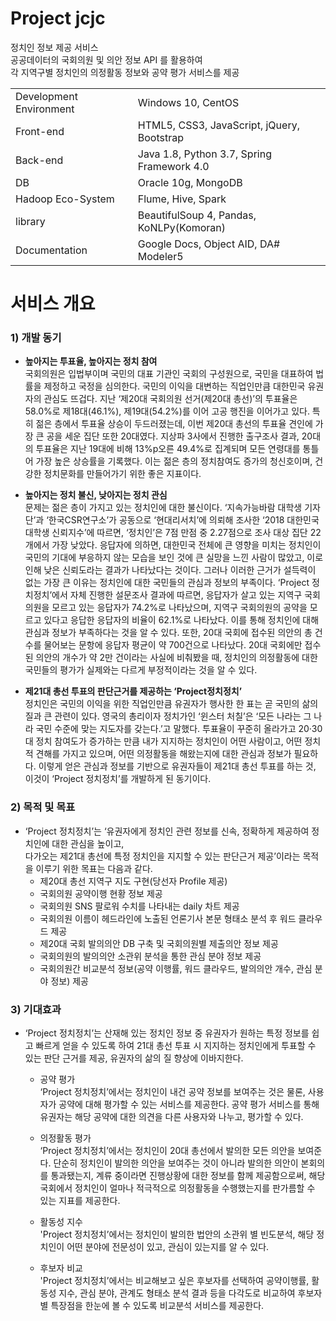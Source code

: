 # Project jcjc
정치인 정보 제공 서비스  
공공데이터의 국회의원 및 의안 정보 API 를 활용하여  
각 지역구별 정치인의 의정활동 정보와 공약 평가 서비스를 제공

|  |  |
| :------------ | :----------- |   
| Development Environment | Windows 10, CentOS |  
| Front-end | HTML5, CSS3, JavaScript, jQuery, Bootstrap |  
| Back-end | Java 1.8, Python 3.7, Spring Framework 4.0 |  
| DB | Oracle 10g, MongoDB |  
| Hadoop Eco-System | Flume, Hive, Spark |  
| library | BeautifulSoup 4, Pandas, KoNLPy(Komoran) |  
| Documentation | Google Docs, Object AID, DA# Modeler5 ||  
  
  
# 서비스 개요
### 1) 개발 동기
 - __높아지는 투표율, 높아지는 정치 참여__  
  국회의원은 입법부이며 국민의 대표 기관인 국회의 구성원으로, 국민을 대표하여 법률을 제정하고 국정을 심의한다. 국민의 이익을 대변하는 직업인만큼 대한민국 유권자의 관심도 뜨겁다. 지난 ‘제20대 국회의원 선거(제20대 총선)’의 투표율은 58.0%로 제18대(46.1%), 제19대(54.2%)를 이어 고공 행진을 이어가고 있다. 특히 젊은 층에서 투표율 상승이 두드러졌는데, 이번 제20대 총선의 투표율 견인에 가장 큰 공을 세운 집단 또한 20대였다. 지상파 3사에서 진행한 출구조사 결과, 20대의 투표율은 지난 19대에 비해 13%p오른 49.4%로 집계되며 모든 연령대를 통틀어 가장 높은 상승률을 기록했다. 이는 젊은 층의 정치참여도 증가의 청신호이며, 건강한 정치문화를 만들어가기 위한 좋은 지표이다.
  
- __높아지는 정치 불신, 낮아지는 정치 관심__  
  문제는 젊은 층이 가지고 있는 정치인에 대한 불신이다. ‘지속가능바람 대학생 기자단’과 ‘한국CSR연구소’가 공동으로 ‘현대리서치’에 의뢰해 조사한 ‘2018 대한민국 대학생 신뢰지수’에 따르면, ‘정치인’은 7점 만점 중 2.27점으로 조사 대상 집단 22개에서 가장 낮았다. 응답자에 의하면, 대한민국 전체에 큰 영향을 미치는 정치인이 국민의 기대에 부응하지 않는 모습을 보인 것에 큰 실망을 느낀 사람이 많았고, 이로 인해 낮은 신뢰도라는 결과가 나타났다는 것이다. 그러나 이러한 근거가 설득력이 없는 가장 큰 이유는 정치인에 대한 국민들의 관심과 정보의 부족이다. ‘Project 정치정치’에서 자체 진행한 설문조사 결과에 따르면, 응답자가 살고 있는 지역구 국회의원을 모르고 있는 응답자가 74.2%로 나타났으며, 지역구 국회의원의 공약을 모르고 있다고 응답한 응답자의 비율이 62.1%로 나타났다. 이를 통해 정치인에 대해 관심과 정보가 부족하다는 것을 알 수 있다. 또한, 20대 국회에 접수된 의안의 총 건수를 물어보는 문항에 응답자 평균이 약 700건으로 나타났다. 20대 국회에만 접수된 의안의 개수가 약 2만 건이라는 사실에 비춰봤을 때, 정치인의 의정활동에 대한 국민들의 평가가 실제와는 다르게 부정적이라는 것을 알 수 있다.
  
- __제21대 총선 투표의 판단근거를 제공하는 ‘Project정치정치’__  
  정치인은 국민의 이익을 위한 직업인만큼 유권자가 행사한 한 표는 곧 국민의 삶의 질과 큰 관련이 있다. 영국의 총리이자 정치가인 ‘윈스터 처칠’은 ‘모든 나라는 그 나라 국민 수준에 맞는 지도자를 갖는다.’고 말했다. 투표율이 꾸준히 올라가고 20·30대 정치 참여도가 증가하는 만큼 내가 지지하는 정치인이 어떤 사람이고, 어떤 정치적 견해를 가지고 있으며, 어떤 의정활동을 해왔는지에 대한 관심과 정보가 필요하다. 이렇게 얻은 관심과 정보를 기반으로 유권자들이 제21대 총선 투표를 하는 것, 이것이 ‘Project 정치정치’를 개발하게 된 동기이다.
   
### 2) 목적 및 목표
  - ‘Project 정치정치’는 ‘유권자에게 정치인 관련 정보를 신속, 정확하게 제공하여 정치인에 대한 관심을 높이고,  
  다가오는 제21대 총선에 특정 정치인을 지지할 수 있는 판단근거 제공’이라는 목적을 이루기 위한 목표는 다음과 같다.
    - 제20대 총선 지역구 지도 구현(당선자 Profile 제공)
    - 국회의원 공약이행 현황 정보 제공
    - 국회의원 SNS 팔로워 수치를 나타내는 daily 차트 제공
    - 국회의원 이름이 헤드라인에 노출된 언론기사 본문 형태소 분석 후 워드 클라우드 제공
    - 제20대 국회 발의의안 DB 구축 및 국회의원별 제출의안 정보 제공
    - 국회의원의 발의의안 소관위 분석을 통한 관심 분야 정보 제공
    - 국회의원간 비교분석 정보(공약 이행률, 워드 클라우드, 발의의안 개수, 관심 분야 정보) 제공

### 3) 기대효과
- ‘Project 정치정치’는 산재해 있는 정치인 정보 중 유권자가 원하는 특정 정보를 쉽고 빠르게 얻을 수 있도록 하여 21대 총선 투표 시 지지하는 정치인에게 투표할 수 있는 판단 근거를 제공, 유권자의 삶의 질 향상에 이바지한다.  

    - 공약 평가  
      ‘Project 정치정치’에서는 정치인이 내건 공약 정보를 보여주는 것은 물론, 사용자가 공약에 대해 평가할 수 있는 서비스를 제공한다. 공약 평가 서비스를 통해 유권자는 해당 공약에 대한 의견을 다른 사용자와 나누고, 평가할 수 있다.

    - 의정활동 평가  
      ‘Project 정치정치’에서는 정치인이 20대 총선에서 발의한 모든 의안을 보여준다. 단순히 정치인이 발의한 의안을 보여주는 것이 아니라 발의한 의안이 본회의를 통과됐는지, 계류 중이라면 진행상황에 대한 정보를 함께 제공함으로써, 해당 국회에서 정치인이 얼마나 적극적으로 의정활동을 수행했는지를 판가름할 수 있는 지표를 제공한다.

    - 활동성 지수  
      'Project 정치정치’에서는 정치인이 발의한 법안의 소관위 별 빈도분석, 해당 정치인이 어떤 분야에 전문성이 있고, 관심이 있는지를 알 수 있다.

    - 후보자 비교  
      'Project 정치정치’에서는 비교해보고 싶은 후보자를 선택하여 공약이행률, 활동성 지수, 관심 분야, 관계도 형태소 분석 결과 등을 다각도로 비교하여 후보자별 특장점을 한눈에 볼 수 있도록 비교분석 서비스를 제공한다.






